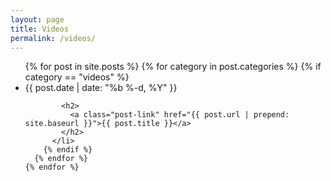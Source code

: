 ```yaml
---
layout: page
title: Videos
permalink: /videos/
---
```


  <ul class="post-list">
    {% for post in site.posts %}
	  {% for category in post.categories %}
	    {% if category == "videos" %}
          <li>
            <span class="post-meta">{{ post.date | date: "%b %-d, %Y" }}</span>
  
            <h2>
              <a class="post-link" href="{{ post.url | prepend: site.baseurl }}">{{ post.title }}</a>
            </h2>
          </li>
		{% endif %}
      {% endfor %}
    {% endfor %}
  </ul>